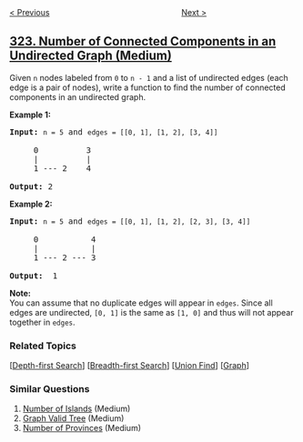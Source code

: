 <!--|This file generated by command(leetcode description); DO NOT EDIT.    |-->
<!--+----------------------------------------------------------------------+-->
<!--|@author    openset <openset.wang@gmail.com>                           |-->
<!--|@link      https://github.com/openset                                 |-->
<!--|@home      https://github.com/openset/leetcode                        |-->
<!--+----------------------------------------------------------------------+-->

[< Previous](../coin-change "Coin Change")
　　　　　　　　　　　　　　　　
[Next >](../wiggle-sort-ii "Wiggle Sort II")

## [323. Number of Connected Components in an Undirected Graph (Medium)](https://leetcode.com/problems/number-of-connected-components-in-an-undirected-graph "无向图中连通分量的数目")

<p>Given <code>n</code> nodes labeled from <code>0</code> to <code>n - 1</code> and a list of undirected edges (each edge is a pair of nodes), write a function to find the number of connected components in an undirected graph.</p>

<p><b>Example 1:</b></p>

<pre>
<strong>Input: </strong><code>n = 5</code> and <code>edges = [[0, 1], [1, 2], [3, 4]]</code>

     0          3
     |          |
     1 --- 2    4 

<strong>Output: </strong>2
</pre>

<p><b>Example 2:</b></p>

<pre>
<strong>Input: </strong><code>n = 5</code> and <code>edges = [[0, 1], [1, 2], [2, 3], [3, 4]]</code>

     0           4
     |           |
     1 --- 2 --- 3

<strong>Output:&nbsp;&nbsp;</strong>1
</pre>

<p><b>Note:</b><br />
You can assume that no duplicate edges will appear in <code>edges</code>. Since all edges are undirected, <code>[0, 1]</code> is the same as <code>[1, 0]</code> and thus will not appear together in <code>edges</code>.</p>

### Related Topics
  [[Depth-first Search](../../tag/depth-first-search/README.md)]
  [[Breadth-first Search](../../tag/breadth-first-search/README.md)]
  [[Union Find](../../tag/union-find/README.md)]
  [[Graph](../../tag/graph/README.md)]

### Similar Questions
  1. [Number of Islands](../number-of-islands) (Medium)
  1. [Graph Valid Tree](../graph-valid-tree) (Medium)
  1. [Number of Provinces](../number-of-provinces) (Medium)
